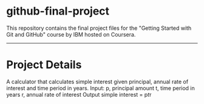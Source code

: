# github-final-project
This repository contains the final project files for the "Getting Started with Git and GitHub" course by IBM hosted on Coursera.

---

# Project Details
A calculator that calculates simple interest given principal, annual rate of interest and time period in years.
Input:
   p, principal amount
   t, time period in years
   r, annual rate of interest
Output
   simple interest = p*t*r
